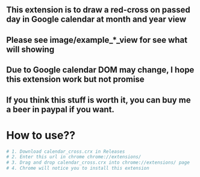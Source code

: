 ## This extension is to draw a red-cross on passed day in Google calendar at month and year view

## Please see image/example_*_view for see what will showing

## Due to Google calendar DOM may change, I hope this extension work but not promise

## If you think this stuff is worth it, you can buy me a beer in paypal if you want.

# How to use??
```sh 
# 1. Download calendar_cross.crx in Releases
# 2. Enter this url in chrome chrome://extensions/
# 3. Drag and drop calendar_cross.crx into chrome://extensions/ page
# 4. Chrome will notice you to install this extension
```